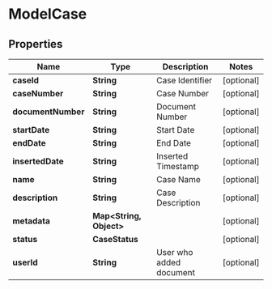 

# ModelCase


## Properties

| Name | Type | Description | Notes |
|------------ | ------------- | ------------- | -------------|
|**caseId** | **String** | Case Identifier |  [optional] |
|**caseNumber** | **String** | Case Number |  [optional] |
|**documentNumber** | **String** | Document Number |  [optional] |
|**startDate** | **String** | Start Date |  [optional] |
|**endDate** | **String** | End Date |  [optional] |
|**insertedDate** | **String** | Inserted Timestamp |  [optional] |
|**name** | **String** | Case Name |  [optional] |
|**description** | **String** | Case Description |  [optional] |
|**metadata** | **Map&lt;String, Object&gt;** |  |  [optional] |
|**status** | **CaseStatus** |  |  [optional] |
|**userId** | **String** | User who added document |  [optional] |



